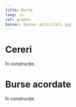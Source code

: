 ```yaml
---
title: Burse
lang: ro
ref: grants
banner: banner-activitati.jpg
---
```


# Cereri

În construcție.

# Burse acordate

În construcție.
